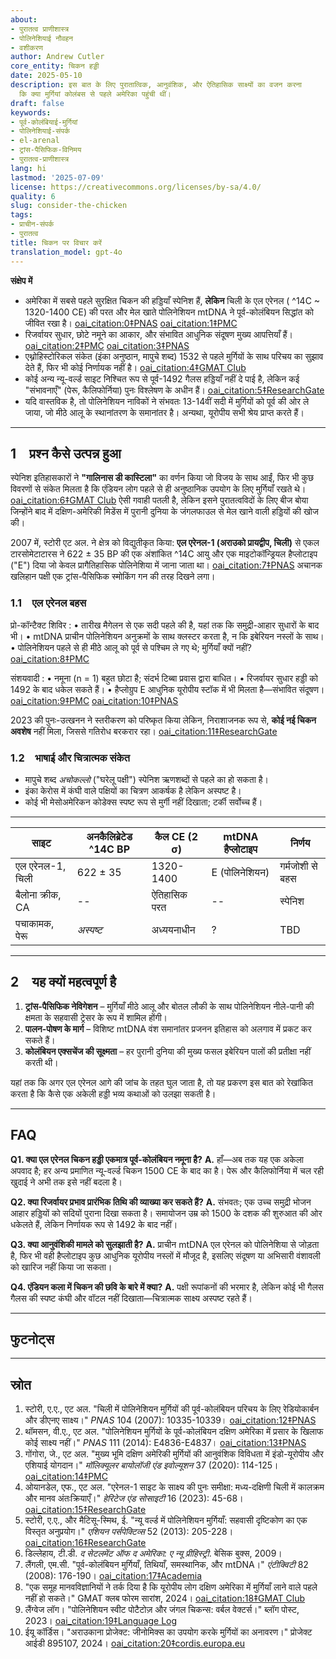 ```yaml
---
about:
- पुरातत्व प्राणीशास्त्र
- पोलिनेशियाई नौवहन
- वशीकरण
author: Andrew Cutler
core_entity: चिकन हड्डी
date: 2025-05-10
description: इस बात के लिए पुरातात्विक, आनुवंशिक, और ऐतिहासिक साक्ष्यों का वजन करना
  कि क्या मुर्गियां कोलंबस से पहले अमेरिका पहुंची थीं।
draft: false
keywords:
- पूर्व-कोलंबियाई-मुर्गियां
- पोलिनेशियाई-संपर्क
- el-arenal
- ट्रांस-पैसिफिक-विनिमय
- पुरातत्व-प्राणीशास्त्र
lang: hi
lastmod: '2025-07-09'
license: https://creativecommons.org/licenses/by-sa/4.0/
quality: 6
slug: consider-the-chicken
tags:
- प्राचीन-संपर्क
- पुरातत्व
title: चिकन पर विचार करें
translation_model: gpt-4o
---
```


**संक्षेप में**

- अमेरिका में सबसे पहले सुरक्षित चिकन की हड्डियाँ स्पेनिश हैं, **लेकिन** चिली के एल एरेनल ( ^14C ~ 1320-1400 CE) की परत और मेल खाते पोलिनेशियन mtDNA ने पूर्व-कोलंबियन सिद्धांत को जीवित रखा है। [oai_citation:0‡PNAS](https://www.pnas.org/doi/10.1073/pnas.0703993104?utm_source=chatgpt.com) [oai_citation:1‡PMC](https://pmc.ncbi.nlm.nih.gov/articles/PMC1965514/?utm_source=chatgpt.com)  
- रिजर्वायर सुधार, छोटे नमूने का आकार, और संभावित आधुनिक संदूषण मुख्य आपत्तियाँ हैं। [oai_citation:2‡PMC](https://pmc.ncbi.nlm.nih.gov/articles/PMC7062093/?utm_source=chatgpt.com) [oai_citation:3‡PNAS](https://www.pnas.org/doi/10.1073/pnas.1410780111?utm_source=chatgpt.com)  
- एथ्नोहिस्टोरिकल संकेत (इंका अनुष्ठान, मापुचे शब्द) 1532 से पहले मुर्गियों के साथ परिचय का सुझाव देते हैं, फिर भी कोई निर्णायक नहीं है। [oai_citation:4‡GMAT Club](https://gmatclub.com/forum/a-group-of-anthropologists-has-argued-that-europeans-may-not-have-been-423642.html?utm_source=chatgpt.com)  
- कोई अन्य न्यू-वर्ल्ड साइट निश्चित रूप से पूर्व-1492 गैलस हड्डियाँ नहीं दे पाई है, लेकिन कई "संभावनाएँ" (पेरू, कैलिफोर्निया) पुनः विश्लेषण के अधीन हैं। [oai_citation:5‡ResearchGate](https://www.researchgate.net/publication/378964194_Revisiting_the_evidence_of_the_Arenal_1_site_Chronologies_and_human_interactions_in_central_southern_Chile?utm_source=chatgpt.com)  
- यदि वास्तविक है, तो पोलिनेशियन नाविकों ने संभवतः 13-14वीं सदी में मुर्गियों को पूर्व की ओर ले जाया, जो मीठे आलू के स्थानांतरण के समानांतर है। अन्यथा, यूरोपीय सभी श्रेय प्राप्त करते हैं।

---

## 1 प्रश्न कैसे उत्पन्न हुआ

स्पेनिश इतिहासकारों ने **"गालिनास डी कास्टिला"** का वर्णन किया जो विजय के साथ आईं, फिर भी कुछ विवरणों से संकेत मिलता है कि एंडियन लोग पहले से ही अनुष्ठानिक उपयोग के लिए मुर्गियाँ रखते थे। [oai_citation:6‡GMAT Club](https://gmatclub.com/forum/a-group-of-anthropologists-has-argued-that-europeans-may-not-have-been-423642.html) ऐसी गवाही पतली है, लेकिन इसने पुरातत्वविदों के लिए बीज बोया जिन्होंने बाद में दक्षिण-अमेरिकी मिडेंस में पुरानी दुनिया के जंगलफाउल से मेल खाने वाली हड्डियों की खोज की।

2007 में, स्टोरी एट अल. ने क्षेत्र को विद्युतीकृत किया: **एल एरेनल-1 (अराउको प्रायद्वीप, चिली)** से एकल टारसोमेटाटारस ने 622 ± 35 BP की एक अंशांकित ^14C आयु और एक माइटोकॉन्ड्रियल हैप्लोटाइप ("E") दिया जो केवल प्रागैतिहासिक पोलिनेशिया में जाना जाता था। [oai_citation:7‡PNAS](https://www.pnas.org/doi/10.1073/pnas.0703993104) अचानक खलिहान पक्षी एक ट्रांस-पैसिफिक स्मोकिंग गन की तरह दिखने लगा।

### 1.1 एल एरेनल बहस

प्रो-कॉन्टैक्ट शिविर 
: • तारीख मैगेलन से एक सदी पहले की है, यहां तक कि समुद्री-आहार सुधारों के बाद भी। 
 • mtDNA प्राचीन पोलिनेशियन अनुक्रमों के साथ क्लस्टर करता है, न कि इबेरियन नस्लों के साथ। 
 • पोलिनेशियन पहले से ही मीठे आलू को पूर्व से पश्चिम ले गए थे; मुर्गियाँ क्यों नहीं? [oai_citation:8‡PMC](https://pmc.ncbi.nlm.nih.gov/articles/PMC4156719/) 

संशयवादी 
: • नमूना (n = 1) बहुत छोटा है; संदर्भ टिब्बा प्रवास द्वारा बाधित। 
 • रिजर्वायर सुधार हड्डी को 1492 के बाद धकेल सकते हैं। 
 • हैप्लोग्रुप E आधुनिक यूरोपीय स्टॉक में भी मिलता है—संभावित संदूषण। [oai_citation:9‡PMC](https://pmc.ncbi.nlm.nih.gov/articles/PMC7062093/) [oai_citation:10‡PNAS](https://www.pnas.org/doi/10.1073/pnas.1410780111) 

2023 की पुनः-उत्खनन ने स्तरीकरण को परिष्कृत किया लेकिन, निराशाजनक रूप से, **कोई नई चिकन अवशेष** नहीं मिला, जिससे गतिरोध बरकरार रहा। [oai_citation:11‡ResearchGate](https://www.researchgate.net/publication/378964194_Revisiting_the_evidence_of_the_Arenal_1_site_Chronologies_and_human_interactions_in_central_southern_Chile)

### 1.2 भाषाई और चित्रात्मक संकेत

- मापुचे शब्द *अचोकल्लो* ("घरेलू पक्षी") स्पेनिश ऋणशब्दों से पहले का हो सकता है। 
- इंका केरोस में कंघी वाले पक्षियों का चित्रण आकर्षक है लेकिन अस्पष्ट है। 
- कोई भी मेसोअमेरिकन कोडेक्स स्पष्ट रूप से मुर्गी नहीं दिखाता; टर्की सर्वोच्च हैं।

---

| साइट | अनकैलिब्रेटेड ^14C BP | कैल CE (2 σ) | mtDNA हैप्लोटाइप | निर्णय |
|------|---------------|--------------|-----------------|---------|
| एल एरेनल-1, चिली | 622 ± 35 | 1320-1400 | E (पोलिनेशियन) | गर्मजोशी से बहस |
| बैलोना क्रीक, CA | -- | ऐतिहासिक परत | -- | स्पेनिश |
| पचाकामक, पेरू | *अस्पष्ट* | अध्ययनाधीन | ? | TBD |

---

## 2 यह क्यों महत्वपूर्ण है

1. **ट्रांस-पैसिफिक नेविगेशन** – मुर्गियाँ मीठे आलू और बोतल लौकी के साथ पोलिनेशियन नीले-पानी की क्षमता के सहवासी ट्रेसर के रूप में शामिल होंगी।  
2. **पालन-पोषण के मार्ग** – विशिष्ट mtDNA वंश समानांतर प्रजनन इतिहास को अलगाव में प्रकट कर सकते हैं।  
3. **कोलंबियन एक्सचेंज की सूक्ष्मता** – हर पुरानी दुनिया की मुख्य फसल इबेरियन पालों की प्रतीक्षा नहीं करती थी।

यहां तक कि अगर एल एरेनल आगे की जांच के तहत घुल जाता है, तो यह प्रकरण इस बात को रेखांकित करता है कि कैसे एक अकेली हड्डी भव्य कथाओं को उलझा सकती है।

---

## FAQ

**Q1. क्या एल एरेनल चिकन हड्डी एकमात्र पूर्व-कोलंबियन नमूना है?** 
**A.** हाँ—अब तक यह एक अकेला अपवाद है; हर अन्य प्रमाणित न्यू-वर्ल्ड चिकन 1500 CE के बाद का है। पेरू और कैलिफोर्निया में चल रही खुदाई ने अभी तक इसे नहीं बदला है।

**Q2. क्या रिजर्वायर प्रभाव प्रारंभिक तिथि की व्याख्या कर सकते हैं?** 
**A.** संभवतः; एक उच्च समुद्री भोजन आहार हड्डियों को सदियों पुराना दिखा सकता है। समायोजन उम्र को 1500 के दशक की शुरुआत की ओर धकेलते हैं, लेकिन निर्णायक रूप से 1492 के बाद नहीं।

**Q3. क्या आनुवंशिकी मामले को सुलझाती है?** 
**A.** प्राचीन mtDNA एल एरेनल को पोलिनेशिया से जोड़ता है, फिर भी वही हैप्लोटाइप कुछ आधुनिक यूरोपीय नस्लों में मौजूद है, इसलिए संदूषण या अभिसारी वंशावली को खारिज नहीं किया जा सकता।

**Q4. एंडियन कला में चिकन की छवि के बारे में क्या?** 
**A.** पक्षी रूपांकनों की भरमार है, लेकिन कोई भी गैलस गैलस की स्पष्ट कंघी और वॉटल नहीं दिखाता—चित्रात्मक साक्ष्य अस्पष्ट रहते हैं।

---

## फुटनोट्स

[^1]: रिजर्वायर सुधार और अंशांकन पर एक प्राइमर के लिए, थॉम्पसन एट अल., *जर्नल ऑफ आर्कियोलॉजिकल साइंस* **41** (2014): 118-125 देखें।

---

## स्रोत

1. स्टोरी, ए.ए., एट अल. "चिली में पोलिनेशियन मुर्गियों की पूर्व-कोलंबियन परिचय के लिए रेडियोकार्बन और डीएनए साक्ष्य।" *PNAS* 104 (2007): 10335-10339। [oai_citation:12‡PNAS](https://www.pnas.org/doi/10.1073/pnas.0703993104) 
2. थॉमसन, वी.ए., एट अल. "पोलिनेशियन मुर्गियों के पूर्व-कोलंबियन दक्षिण अमेरिका में प्रसार के खिलाफ कोई साक्ष्य नहीं।" *PNAS* 111 (2014): E4836-E4837। [oai_citation:13‡PNAS](https://www.pnas.org/doi/10.1073/pnas.1410780111) 
3. गोंगोरा, जे., एट अल. "मुख्य भूमि दक्षिण अमेरिकी मुर्गियों की आनुवंशिक विविधता में इंडो-यूरोपीय और एशियाई योगदान।" *मॉलिक्यूलर बायोलॉजी एंड इवोल्यूशन* 37 (2020): 114-125। [oai_citation:14‡PMC](https://pmc.ncbi.nlm.nih.gov/articles/PMC7062093/) 
4. ओयानडेल, एफ., एट अल. "एरेनल-1 साइट के साक्ष्य की पुनः समीक्षा: मध्य-दक्षिणी चिली में कालक्रम और मानव अंतःक्रियाएँ।" *हेरिटेज एंड सोसाइटी* 16 (2023): 45-68। [oai_citation:15‡ResearchGate](https://www.researchgate.net/publication/378964194_Revisiting_the_evidence_of_the_Arenal_1_site_Chronologies_and_human_interactions_in_central_southern_Chile) 
5. स्टोरी, ए.ए., और मैटिसू-स्मिथ, ई. "न्यू वर्ल्ड में पोलिनेशियन मुर्गियाँ: सहवासी दृष्टिकोण का एक विस्तृत अनुप्रयोग।" *एशियन पर्सपेक्टिव्स* 52 (2013): 205-228। [oai_citation:16‡ResearchGate](https://www.researchgate.net/publication/261656806_Polynesian_Chickens_in_the_New_World_a_detailed_application_of_a_commensal_approach) 
6. डिल्लेहाय, टी.डी. *द सेटलमेंट ऑफ द अमेरिका: ए न्यू प्रीहिस्ट्री*. बेसिक बुक्स, 2009। 
7. लैंगली, एम.सी. "पूर्व-कोलंबियन मुर्गियाँ, तिथियाँ, समस्थानिक, और mtDNA।" *एंटीक्विटी* 82 (2008): 176-190। [oai_citation:17‡Academia](https://www.academia.edu/61029989/Pre_Columbian_chickens_dates_isotopes_and_mtDNA) 
8. "एक समूह मानवविज्ञानियों ने तर्क दिया है कि यूरोपीय लोग दक्षिण अमेरिका में मुर्गियाँ लाने वाले पहले नहीं हो सकते।" GMAT क्लब फोरम सारांश, 2024। [oai_citation:18‡GMAT Club](https://gmatclub.com/forum/a-group-of-anthropologists-has-argued-that-europeans-may-not-have-been-423642.html) 
9. लैंग्वेज लॉग। "पोलिनेशियन स्वीट पोटैटोज़ और जंगल चिकन्स: वर्बल वेक्टर्स।" ब्लॉग पोस्ट, 2023। [oai_citation:19‡Language Log](https://languagelog.ldc.upenn.edu/nll/?p=57706) 
10. ईयू कॉर्डिस। "अराउकाना प्रोजेक्ट: जीनोमिक्स का उपयोग करके मुर्गियों का अनावरण।" प्रोजेक्ट आईडी 895107, 2024। [oai_citation:20‡cordis.europa.eu](https://cordis.europa.eu/project/id/895107)